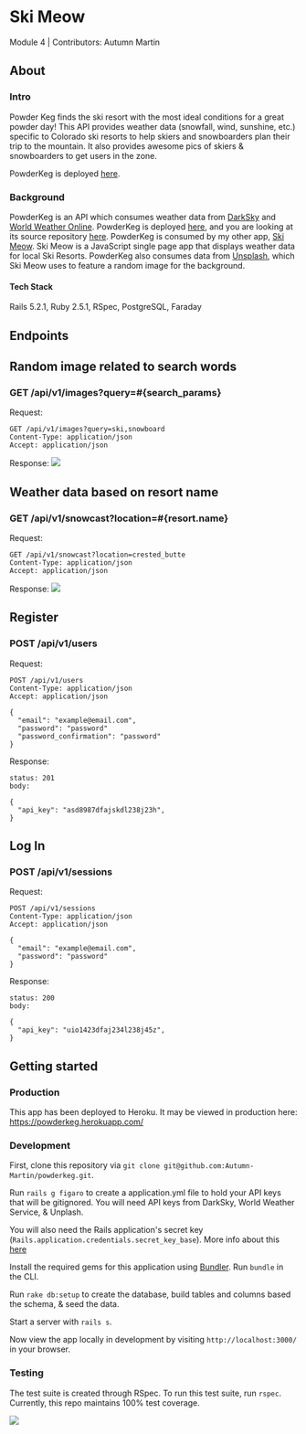 # Ski Meow
Module 4 | Contributors: Autumn Martin

## About
### Intro
Powder Keg finds the ski resort with the most ideal conditions for a great powder day! This API provides weather data (snowfall, wind, sunshine, etc.) specific to Colorado ski resorts to help skiers and snowboarders plan their trip to the mountain. It also provides awesome pics of skiers & snowboarders to get users in the zone.

PowderKeg is deployed [here](https://powderkeg.herokuapp.com/).

### Background
PowderKeg is an API which consumes weather data from [DarkSky](https://darksky.net/dev) and [World Weather Online](https://www.worldweatheronline.com/developer/api/ski-weather-api.aspx). PowderKeg is deployed [here](https://powderkeg.herokuapp.com/), and you are looking at its source repository [here](https://github.com/Autumn-Martin/powderkeg). PowderKeg is consumed by my other app, [Ski Meow](https://autumn-martin.github.io/ski_meow/). Ski Meow is a JavaScript single page app that displays weather data for local Ski Resorts. PowderKeg also consumes data from [Unsplash](https://unsplash.com/developers), which Ski Meow uses to feature a random image for the background.

#### Tech Stack
Rails 5.2.1, Ruby 2.5.1, RSpec, PostgreSQL, Faraday

## Endpoints

## Random image related to search words
### GET **/api/v1/images?query=#{search_params}**
Request:
```
GET /api/v1/images?query=ski,snowboard
Content-Type: application/json
Accept: application/json
```

Response:
![](https://user-images.githubusercontent.com/36902512/48084951-3daf5b80-e1b6-11e8-9513-93b1f58e96ea.png)

## Weather data based on resort name
### GET **/api/v1/snowcast?location=#{resort.name}**
Request:
```
GET /api/v1/snowcast?location=crested_butte
Content-Type: application/json
Accept: application/json
```

Response:
![](https://user-images.githubusercontent.com/36902512/48085466-93d0ce80-e1b7-11e8-9155-9dcfa59e4728.png)

## Register
### POST **/api/v1/users**
Request:
```
POST /api/v1/users
Content-Type: application/json
Accept: application/json

{
  "email": "example@email.com",
  "password": "password"
  "password_confirmation": "password"
}
```

Response:
```
status: 201
body:

{
  "api_key": "asd8987dfajskdl238j23h",
}
```

## Log In
### POST **/api/v1/sessions**
Request:
```
POST /api/v1/sessions
Content-Type: application/json
Accept: application/json

{
  "email": "example@email.com",
  "password": "password"
}
```

Response:
```
status: 200
body:

{
  "api_key": "uio1423dfaj234l238j45z",
}
```

## Getting started

### Production
This app has been deployed to Heroku. It may be viewed in production here: https://powderkeg.herokuapp.com/

### Development
First, clone this repository via `git clone git@github.com:Autumn-Martin/powderkeg.git`.

Run `rails g figaro` to create a application.yml file to hold your API keys that will be gitignored. You will need API keys from DarkSky, World Weather Service, & Unplash.

You will also need the Rails application's secret key (`Rails.application.credentials.secret_key_base`). More info about this [here](https://medium.com/craft-academy/encrypted-credentials-in-ruby-on-rails-9db1f36d8570)

Install the required gems for this application using [Bundler](http://bundler.io/). Run `bundle` in the CLI.

Run `rake db:setup` to create the database, build tables and columns based the schema, & seed the data.

Start a server with `rails s`.

Now view the app locally in development by visiting `http://localhost:3000/` in your browser.

### Testing

The test suite is created through RSpec. To run this test suite, run `rspec`. Currently, this repo maintains 100% test coverage.

![](https://user-images.githubusercontent.com/36902512/48153172-db705c80-e282-11e8-9b49-f2df86b0427e.png)
